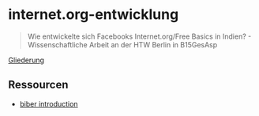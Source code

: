 # internet.org-entwicklung

> Wie entwickelte sich Facebooks Internet.org/Free Basics in Indien? - Wissenschaftliche Arbeit an der HTW Berlin in B15GesAsp

[Gliederung](https://github.com/jneidel/internet.org-entwicklung/blob/gliederung/gliederung.md#readme)

## Ressourcen

- [biber introduction](https://en.wikibooks.org/wiki/LaTeX/Bibliographies_with_biblatex_and_biber)

